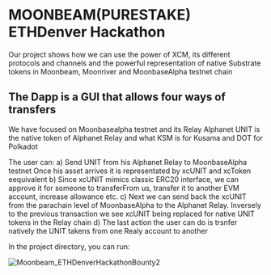 # MOONBEAM(PURESTAKE) ETHDenver Hackathon

Our project shows how we can use the power of XCM, its different protocols and channels and the powerful representation of native Substrate tokens in Moonbeam, Moonriver and MoonbaseAlpha testnet chain

## The Dapp is a GUI that allows four ways of transfers
We have focused on Moonbasealpha testnet and its Relay Alphanet
UNIT is the native token of Alphanet Relay and what KSM is for Kusama and DOT for Polkadot 

The user can:
a) Send UNIT from his Alphanet Relay to MoonbaseAlpha testnet
   Once his asset arrives it is representated by xcUNIT and xcToken eequivalent 
b) Since xcUNIT mimics classic ERC20 interface, we can approve it for someone to transferFrom us, transfer it to another EVM account, increase allowance etc.
c) Next we can send back the xcUNIT from the parachain level of MoonbaseAlpha to the Alphanet Relay.
   Inversely to the previous transaction we see xcUNIT being replaced for native UNIT tokens in the Relay chain
d) The last action the user can do is trsnfer natively the UNIT takens from one Realy account to another

In the project directory, you can run:


![Moonbeam_ETHDenverHackathonBounty2](https://user-images.githubusercontent.com/42042104/159288813-71a1ef35-7767-4a61-ac37-a3f8ea5ad541.png)




